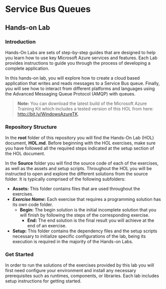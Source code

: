 # Service Bus Queues #

## Hands-on Lab ##

### Introduction ###

Hands-On Labs are sets of step-by-step guides that are designed to help you learn how to use key Microsoft Azure services and features.  Each Lab provides instructions to guide you through the process of developing a complete application.

In this hands-on lab, you will explore how to create a cloud based application that writes and reads messages to a Service Bus queue. Finally, you will see how to interact from different platforms and languages using the Advanced Messaging Queue Protocol (AMQP) with queues.

> **Note:** You can download the latest build of the Microsoft Azure Training Kit which includes a tested version of this HOL from here: http://bit.ly/WindowsAzureTK.

### Repository Structure ###

In the **root** folder of this repository you will find the Hands-On Lab (HOL) document, **HOL.md**. Before beginning with the HOL exercises, make sure you have followed all the required steps indicated at the setup section of the HOL document. 

In the **Source** folder you will find the source code of each of the exercises, as well as the assets and setup scripts. Throughout the HOL you will be instructed to open and explore the different solutions from the source folder. It is typically comprised of the following subfolders:

- **Assets:** This folder contains files that are used throughout the exercises.
- **_Exercise Name_:** Each exercise that requires a programming solution has its own code folder.
  - **Begin:** The begin solution is the initial incomplete solution that you will finish by following the steps of the corresponding exercise.
	- **End:** The end solution is the final result you will achieve at the end of an exercise.
- **Setup:** This folder contains the dependency files and the setup scripts necessary to initialize specific configurations of the lab, being its execution is required in the majority of the Hands-on Labs.

### Get Started ###

In order to run the solutions of the exercises provided by this lab you will first need configure your environment and install any necessary prerequisites such as runtimes, components, or libraries. Each lab  includes setup instructions for getting started.
